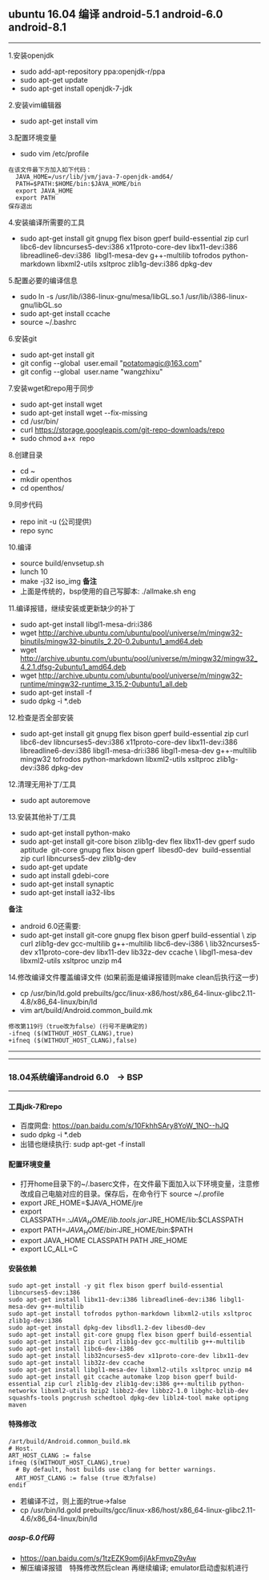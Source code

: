 ## ubuntu 16.04 编译 android-5.1 android-6.0 android-8.1
***
1.安装openjdk
  - sudo add-apt-repository ppa:openjdk-r/ppa
  - sudo apt-get update
  - sudo apt-get install openjdk-7-jdk

2.安装vim编辑器
  - sudo apt-get install vim

3.配置环境变量
  - sudo vim /etc/profile
```
在该文件最下方加入如下代码：
  JAVA_HOME=/usr/lib/jvm/java-7-openjdk-amd64/
  PATH=$PATH:$HOME/bin:$JAVA_HOME/bin
  export JAVA_HOME  
  export PATH 
保存退出
```

4.安装编译所需要的工具
  - sudo apt-get install git gnupg flex bison gperf build-essential zip curl libc6-dev libncurses5-dev:i386 x11proto-core-dev libx11-dev:i386 libreadline6-dev:i386  libgl1-mesa-dev g++-multilib tofrodos python-markdown libxml2-utils xsltproc zlib1g-dev:i386 dpkg-dev

5.配置必要的编译信息
  - sudo ln -s /usr/lib/i386-linux-gnu/mesa/libGL.so.1 /usr/lib/i386-linux-gnu/libGL.so
  - sudo apt-get install ccache 
  - source ~/.bashrc

6.安装git
  - sudo apt-get install git
  - git config --global  user.email "potatomagic@163.com"
  - git config --global  user.name "wangzhixu"

7.安装wget和repo用于同步
  - sudo apt-get install wget
  - sudo apt-get install wget --fix-missing
  - cd /usr/bin/
  - curl https://storage.googleapis.com/git-repo-downloads/repo
  - sudo chmod a+x  repo

8.创建目录
  - cd ~
  - mkdir openthos
  - cd openthos/

9.同步代码
  - repo init -u  (公司提供)
  - repo sync

10.编译
  - source build/envsetup.sh 
  - lunch 10
  - make -j32 iso_img
**备注**
  - 上面是传统的，bsp使用的自己写脚本: ./allmake.sh eng

11.编译报错，继续安装或更新缺少的补丁 
  - sudo apt-get install libgl1-mesa-dri:i386
  - wget http://archive.ubuntu.com/ubuntu/pool/universe/m/mingw32-binutils/mingw32-binutils_2.20-0.2ubuntu1_amd64.deb
  - wget http://archive.ubuntu.com/ubuntu/pool/universe/m/mingw32/mingw32_4.2.1.dfsg-2ubuntu1_amd64.deb
  - wget http://archive.ubuntu.com/ubuntu/pool/universe/m/mingw32-runtime/mingw32-runtime_3.15.2-0ubuntu1_all.deb
  - sudo apt-get install -f
  - sudo dpkg -i *.deb

12.检查是否全部安装
  - sudo apt-get install git gnupg flex bison gperf build-essential zip curl libc6-dev libncurses5-dev:i386 x11proto-core-dev libx11-dev:i386 libreadline6-dev:i386 libgl1-mesa-dri:i386 libgl1-mesa-dev g++-multilib mingw32 tofrodos python-markdown libxml2-utils xsltproc zlib1g-dev:i386 dpkg-dev

12.清理无用补丁/工具
  - sudo apt autoremove

13.安装其他补丁/工具
  - sudo apt-get install python-mako
  - sudo apt-get install git-core bison zlib1g-dev flex libx11-dev gperf sudo aptitude  git-core gnupg flex bison gperf  libesd0-dev  build-essential zip curl libncurses5-dev zlib1g-dev
  - sudo apt-get update
  - sudo apt install gdebi-core
  - sudo apt-get install synaptic
  - sudo apt-get install ia32-libs
  
**备注**
  - android 6.0还需要:
  - sudo apt-get install git-core gnupg flex bison gperf build-essential \ zip curl zlib1g-dev gcc-multilib g++-multilib libc6-dev-i386 \ lib32ncurses5-dev x11proto-core-dev libx11-dev lib32z-dev ccache \ libgl1-mesa-dev libxml2-utils xsltproc unzip m4

14.修改编译文件覆盖编译文件    (如果前面是编译报错则make clean后执行这一步)
  - cp /usr/bin/ld.gold prebuilts/gcc/linux-x86/host/x86_64-linux-glibc2.11-4.8/x86_64-linux/bin/ld
  - vim art/build/Android.common_build.mk
```
修改第119行（true改为false）(行号不是确定的)
-ifneq ($(WITHOUT_HOST_CLANG),true)
+ifneq ($(WITHOUT_HOST_CLANG),false)
```
--------------------- 
***
### 18.04系统编译android 6.0　-> BSP
***
#### 工具jdk-7和repo
  - 百度网盘: https://pan.baidu.com/s/10FkhhSAry8YoW_1NO--hJQ
  - sudo dpkg -i *.deb
  - 出错也继续执行: sudp apt-get -f install
#### 配置环境变量
  - 打开home目录下的~/.baserc文件，在文件最下面加入以下环境变量，注意修改成自己电脑对应的目录。保存后，在命令行下 source ~/.profile
  - export JRE_HOME=$JAVA_HOME/jre
  - export CLASSPATH=.:$JAVA_HOME/lib.tools.jar:$JRE_HOME/lib:$CLASSPATH
  - export PATH=$JAVA_HOME/bin:$JRE_HOME/bin:$PATH
  - export JAVA_HOME CLASSPATH PATH JRE_HOME
  - export LC_ALL=C
#### 安装依赖
```
sudo apt-get install -y git flex bison gperf build-essential libncurses5-dev:i386 
sudo apt-get install libx11-dev:i386 libreadline6-dev:i386 libgl1-mesa-dev g++-multilib 
sudo apt-get install tofrodos python-markdown libxml2-utils xsltproc zlib1g-dev:i386 
sudo apt-get install dpkg-dev libsdl1.2-dev libesd0-dev
sudo apt-get install git-core gnupg flex bison gperf build-essential  
sudo apt-get install zip curl zlib1g-dev gcc-multilib g++-multilib 
sudo apt-get install libc6-dev-i386 
sudo apt-get install lib32ncurses5-dev x11proto-core-dev libx11-dev 
sudo apt-get install lib32z-dev ccache
sudo apt-get install libgl1-mesa-dev libxml2-utils xsltproc unzip m4
sudo apt-get install git ccache automake lzop bison gperf build-essential zip curl zlib1g-dev zlib1g-dev:i386 g++-multilib python-networkx libxml2-utils bzip2 libbz2-dev libbz2-1.0 libghc-bzlib-dev squashfs-tools pngcrush schedtool dpkg-dev liblz4-tool make optipng maven
```
#### 特殊修改
```
/art/build/Android.common_build.mk
# Host.
ART_HOST_CLANG := false
ifneq ($(WITHOUT_HOST_CLANG),true)
  # By default, host builds use clang for better warnings.
  ART_HOST_CLANG := false (true 改为false)
endif
```
  - 若编译不过，则上面的true->false
  - cp /usr/bin/ld.gold prebuilts/gcc/linux-x86/host/x86_64-linux-glibc2.11-4.6/x86_64-linux/bin/ld 
  
##### aosp-6.0代码
  - https://pan.baidu.com/s/1tzEZK9om6jlAkFmvpZ9vAw
  - 解压编译报错　特殊修改然后clean 再继续编译; emulator启动虚拟机进行










